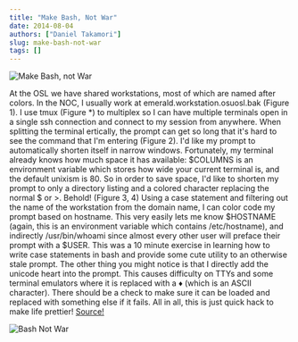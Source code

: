 ```yaml
---
title: "Make Bash, Not War"
date: 2014-08-04
authors: ["Daniel Takamori"]
slug: make-bash-not-war
tags: []
---
```


![Make Bash, not War](/images/makebash.jpg)

At the OSL we have shared workstations, most of which are named after colors. In the NOC, I usually work at
emerald.workstation.osuosl.bak (Figure 1). I use tmux (Figure \*) to multiplex so I can have multiple terminals open in
a single ssh connection and connect to my session from anywhere. When splitting the terminal ertically, the prompt can
get so long that it's hard to see the command that I'm entering (Figure 2). I'd like my prompt to automatically shorten
itself in narrow windows. Fortunately, my terminal already knows how much space it has available:
$COLUMNS is an environment variable which stores how wide your
current terminal is, and the default unixism is 80. So in order to save space,
I'd like to shorten my prompt to only a directory listing and a colored
character replacing the normal $ or >. Behold! (Figure 3, 4) Using a case
statement and filtering out the name of the workstation from the domain name, I
can color code my prompt based on hostname. This very easily lets me know
$HOSTNAME
(again, this is an environment variable which contains /etc/hostname), and indirectly /usr/bin/whoami since almost every
other user will preface their prompt with a $USER. This was a 10 minute exercise in learning how to write case
statements in bash and provide some cute utility to an otherwise stale prompt. The other thing you might notice is that
I directly add the unicode heart into the prompt. This causes difficulty on TTYs and some terminal emulators where it is
replaced with a ♦ (which is an ASCII character). There should be a check to make sure it can be loaded and replaced
with something else if it fails. All in all, this is just quick hack to make life prettier!
[Source!](https://gist.github.com/dspt/113418b78abebab76d97)

![Bash Not War](/images/bashnotwarscreen.png)
